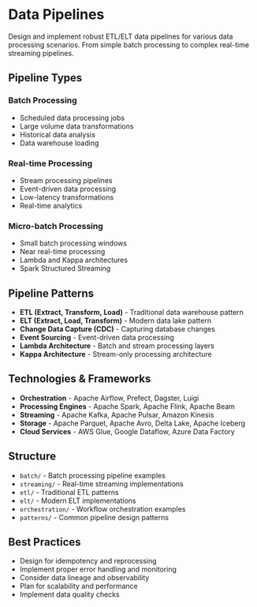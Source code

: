 # Data Pipelines

Design and implement robust ETL/ELT data pipelines for various data processing scenarios. From simple batch processing to complex real-time streaming pipelines.

## Pipeline Types

### Batch Processing
- Scheduled data processing jobs
- Large volume data transformations
- Historical data analysis
- Data warehouse loading

### Real-time Processing
- Stream processing pipelines
- Event-driven data processing
- Low-latency transformations
- Real-time analytics

### Micro-batch Processing
- Small batch processing windows
- Near real-time processing
- Lambda and Kappa architectures
- Spark Structured Streaming

## Pipeline Patterns

- **ETL (Extract, Transform, Load)** - Traditional data warehouse pattern
- **ELT (Extract, Load, Transform)** - Modern data lake pattern
- **Change Data Capture (CDC)** - Capturing database changes
- **Event Sourcing** - Event-driven data processing
- **Lambda Architecture** - Batch and stream processing layers
- **Kappa Architecture** - Stream-only processing architecture

## Technologies & Frameworks

- **Orchestration** - Apache Airflow, Prefect, Dagster, Luigi
- **Processing Engines** - Apache Spark, Apache Flink, Apache Beam
- **Streaming** - Apache Kafka, Apache Pulsar, Amazon Kinesis
- **Storage** - Apache Parquet, Apache Avro, Delta Lake, Apache Iceberg
- **Cloud Services** - AWS Glue, Google Dataflow, Azure Data Factory

## Structure

- `batch/` - Batch processing pipeline examples
- `streaming/` - Real-time streaming implementations
- `etl/` - Traditional ETL patterns
- `elt/` - Modern ELT implementations
- `orchestration/` - Workflow orchestration examples
- `patterns/` - Common pipeline design patterns

## Best Practices

- Design for idempotency and reprocessing
- Implement proper error handling and monitoring
- Consider data lineage and observability
- Plan for scalability and performance
- Implement data quality checks